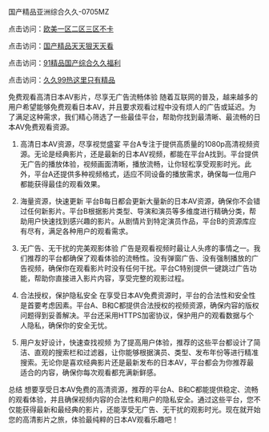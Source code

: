 
国产精品亚洲综合久久-0705MZ

点击访问：<a href="https://heiliao2dmwwy.pages.dev">欧美一区二区三区不卡</a>

点击访问：<a href="https://heiliaoll4qsx.pages.dev">国产精品天天狠天天看</a>

点击访问：<a href="https://heiliaowzu4ur.pages.dev">91精品国产综合久久福利</a>

点击访问：<a href="https://heiliaozj3tjd.pages.dev">久久99热这里只有精品</a>




免费观看高清日本AV影片，尽享无广告流畅体验
随着互联网的普及，越来越多的用户希望能够免费观看日本AV，并且要求观看过程中没有烦人的广告或延迟。为了满足这种需求，我们精心筛选了一些最佳平台，帮助你找到最清晰、最流畅的日本AV免费观看资源。

1. 高清日本AV资源，尽享视觉盛宴
平台A专注于提供高质量的1080p高清视频资源。无论是经典影片，还是最新的日本AV视频，都能在平台A找到。平台提供无广告的播放体验，视频画面清晰，播放流畅，让你轻松享受观影时光。此外，平台A还提供多种视频格式，适应不同设备的播放需求，确保每一位用户都能获得最佳的观看效果。

2. 海量资源，快速更新
平台B每日都会更新大量新的日本AV资源，确保你不会错过任何新影片。平台B根据影片类型、导演和演员等多维度进行精确分类，帮助用户快速找到感兴趣的影片。从剧情片到特定演员作品，平台B的资源库应有尽有，满足各种用户的观看需求。

3. 无广告、无干扰的完美观影体验
广告是观看视频时最让人头疼的事情之一。我们推荐的平台都确保了观看体验的流畅性。没有弹窗广告、没有强制播放的广告视频，确保你在观看影片时没有任何干扰。平台C特别提供一键跳过广告功能，帮助你直接进入影片内容，享受完整的观影过程。

4. 合法授权，保护隐私安全
在享受日本AV免费资源时，平台的合法性和安全性是首要考虑因素。平台A、B和C都提供合法授权的视频资源，确保内容的版权问题得到妥善解决。平台还采用HTTPS加密协议，保护用户的观看数据与个人隐私，确保你的安全无忧。

5. 用户友好设计，快速查找视频
为了提高用户体验，推荐的这些平台都设计了简洁、直观的搜索栏和过滤器，让你能够根据演员、类型、发布年份等进行精准搜索。无论你是喜欢经典影片还是最新发布的日本AV，平台都会为你推荐最适合的内容，确保你每次观看都充满新鲜感。

总结
想要享受日本AV免费的高清资源，推荐的平台A、B和C都能提供稳定、流畅的观看体验，并且确保视频内容的合法性和用户的隐私安全。通过这些平台，您不仅能获得最新和最经典的影片，还能享受无广告、无干扰的观影时光。现在就开始您的高清影片之旅，体验最纯粹的日本AV观看乐趣吧！




<span style="display:none;">[Canonical link](  ）</span>
